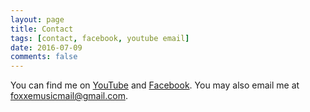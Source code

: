 ```yaml
---
layout: page
title: Contact
tags: [contact, facebook, youtube email]
date: 2016-07-09
comments: false
---
```


You can find me on [YouTube](https://www.youtube.com/user/Foxxemusic) and [Facebook](https://www.facebook.com/EmilyFoxMusic/). You may also email me at [foxxemusicmail@gmail.com](mailto:foxxemusicmail@gmail.com).

